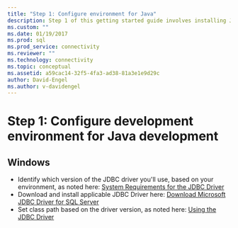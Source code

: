 ```yaml
---
title: "Step 1: Configure environment for Java"
description: Step 1 of this getting started guide involves installing Java, the Microsoft JDBC Driver for SQL Server, and configuring your development environment.
ms.custom: ""
ms.date: 01/19/2017
ms.prod: sql
ms.prod_service: connectivity
ms.reviewer: ""
ms.technology: connectivity
ms.topic: conceptual
ms.assetid: a59cac14-32f5-4fa3-ad38-81a3e1e9d29c
author: David-Engel
ms.author: v-davidengel
---
```

# Step 1: Configure development environment for Java development
  
## Windows  
  
* Identify which version of the JDBC driver you'll use, based on your environment, as noted here:  [System Requirements for the JDBC Driver](system-requirements-for-the-jdbc-driver.md)  
* Download and install applicable JDBC Driver here:  [Download Microsoft JDBC Driver for SQL Server](download-microsoft-jdbc-driver-for-sql-server.md)  
* Set class path based on the driver version, as noted here:  [Using the JDBC Driver](using-the-jdbc-driver.md)
